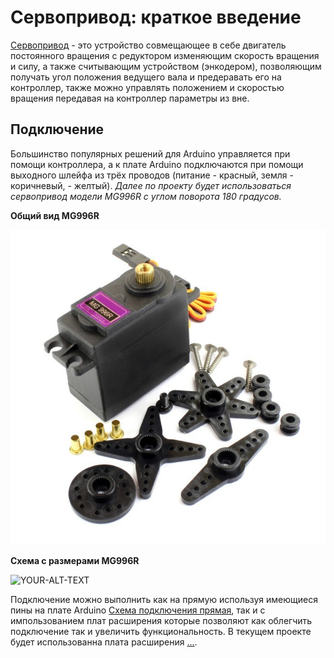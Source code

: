 # Сервопривод: краткое введение

[Сервопривод](https://habr.com/ru/articles/750222/#:~:text=22-,%D0%A3%D1%81%D1%82%D1%80%D0%BE%D0%B9%D1%81%D1%82%D0%B2%D0%BE%20%D1%81%D0%B5%D1%80%D0%B2%D0%BE%D0%BF%D1%80%D0%B8%D0%B2%D0%BE%D0%B4%D0%B0,-%D0%94%D0%BB%D1%8F%20%D1%81%D0%B2%D0%BE%D0%B5%D0%B9%20%D1%80%D0%B0%D0%B1%D0%BE%D1%82%D1%8B) - это устройство совмещающее в себе двигатель постоянного вращения с редуктором изменяющим скорость вращения и силу, а также считывающим устройством (энкодером), позволяющим получать угол положения ведущего вала и предеравать его на контроллер, также можно управлять положением и скоростью вращения передавая на контроллер параметры из вне.

## Подключение  
Большинство популярных решений для Arduino управляется при помощи контроллера, а к плате Arduino подключаются при помощи  выходного шлейфа из трёх проводов (питание - красный, земля - коричневый,  - желтый). *Далее по проекту будет использоваться сервопривод модели MG996R с углом поворота 180 градусов.*

**Общий вид MG996R**

<picture>
 <source media="(prefers-color-scheme: dark)" srcset="https://github.com/EngineerZavoda/ROSE-Robotic-Open-Source-Education/blob/8989acb73e1eef5d800acf2d3656e3bb71f4edce/ROBO-HAND_BEGINNER/Image/ServoMotor/MG996R.jpg">
 <source media="(prefers-color-scheme: light)" srcset="https://github.com/EngineerZavoda/ROSE-Robotic-Open-Source-Education/blob/8989acb73e1eef5d800acf2d3656e3bb71f4edce/ROBO-HAND_BEGINNER/Image/ServoMotor/MG996R.jpg">
 <img alt="YOUR-ALT-TEXT" src="https://github.com/EngineerZavoda/ROSE-Robotic-Open-Source-Education/blob/8989acb73e1eef5d800acf2d3656e3bb71f4edce/ROBO-HAND_BEGINNER/Image/ServoMotor/MG996R.jpg">
</picture>

**Схема с размерами MG996R**

<picture>
 <source media="(prefers-color-scheme: dark)" srcset="https://github.com/EngineerZavoda/ROSE-Robotic-Open-Source-Education/blob/8989acb73e1eef5d800acf2d3656e3bb71f4edce/ROBO-HAND_BEGINNER/Image/ServoMotor/MG996R_PLAN.png">
 <source media="(prefers-color-scheme: light)" srcset="https://github.com/EngineerZavoda/ROSE-Robotic-Open-Source-Education/blob/8989acb73e1eef5d800acf2d3656e3bb71f4edce/ROBO-HAND_BEGINNER/Image/ServoMotor/MG996R_PLAN.png">
 <img alt="YOUR-ALT-TEXT" src="https://github.com/EngineerZavoda/ROSE-Robotic-Open-Source-Education/blob/8989acb73e1eef5d800acf2d3656e3bb71f4edce/ROBO-HAND_BEGINNER/Image/ServoMotor/MG996R_PLAN.png">
</picture>

Подключение можно выполнить как на прямую используя имеющиеся пины на плате Arduino [Схема подключения прямая](Image\ServoMotor\DirectConnection.gif), так и с импользованием плат расширения которые позволяют как облегчить подключение так и увеличить функциональность. В текущем проекте будет использованна плата расширения [...](...).
